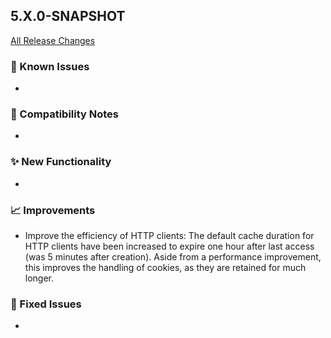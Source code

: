 ## 5.X.0-SNAPSHOT

[All Release Changes](https://github.com/SAP/cloud-sdk-java/releases)

### 🚧 Known Issues

- 

### 🔧 Compatibility Notes

- 

### ✨ New Functionality

- 

### 📈 Improvements

- Improve the efficiency of HTTP clients: The default cache duration for HTTP clients have been increased to expire one hour after last access (was 5 minutes after creation).
  Aside from a performance improvement, this improves the handling of cookies, as they are retained for much longer.

### 🐛 Fixed Issues

- 
